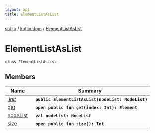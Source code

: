 ```yaml
---
layout: api
title: ElementListAsList
---
```

[stdlib](../../index.md) / [kotlin.dom](../index.md) / [ElementListAsList](index.md)

# ElementListAsList

```
class ElementListAsList
```

## Members

| Name | Summary |
|------|---------|
|[*.init*](_init_.md)|&nbsp;&nbsp;**`public ElementListAsList(nodeList: NodeList)`**<br>|
|[get](get.md)|&nbsp;&nbsp;**`open public fun get(index: Int): Element`**<br>|
|[nodeList](nodeList.md)|&nbsp;&nbsp;**`val nodeList: NodeList`**<br>|
|[size](size.md)|&nbsp;&nbsp;**`open public fun size(): Int`**<br>|
